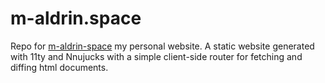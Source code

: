# m-aldrin.space

Repo for [m-aldrin-space](https://m-aldrin.space) my personal website. A static website generated with 11ty and Nnujucks with a simple client-side router for fetching and diffing html documents.  